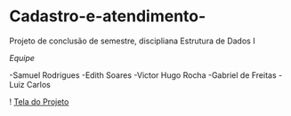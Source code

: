 # Cadastro-e-atendimento-
Projeto de conclusão de semestre, discipliana Estrutura de Dados I

*Equipe*

-Samuel Rodrigues
-Edith Soares 
-Victor Hugo Rocha 
-Gabriel de Freitas
-Luiz Carlos

! [Tela do Projeto](https://github.com/Samuel7971/Cadastro-e-atendimento-/blob/master/TrabalhoEscolaNatacao/src/main/java/TelaProjeto.png)
